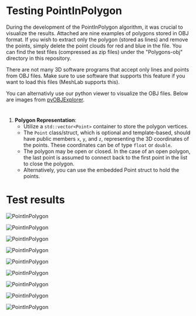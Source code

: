 # Testing PointInPolygon

During the development of the PointInPolygon algorithm, it was crucial to visualize the results. Attached are nine examples of polygons stored in OBJ format. If you wish to extract only the polygon (stored as lines) and remove the points, simply delete the point clouds for red and blue in the file. You can find the test files (compressed as zip files) under the "Polygons-obj" directory in this repository.

There are not many 3D software programs that accept only lines and points from OBJ files. Make sure to use software that supports this feature if you want to load this files (MeshLab supports this). 

You can alternativly use our python viewer to visualize the OBJ files. Below are images from [pyOBJExplorer](https://github.com/StefanJohnsen/pyOBJExplorer).

# 

1. **Polygon Representation**:
   - Utilize a `std::vector<Point>` container to store the polygon vertices.
   - The `Point` class/struct, which is optional and template-based, should have public members `x`, `y`, and `z`, representing the 3D coordinates of the points. These coordinates can be of type `float` or `double`.
   - The polygon may be open or closed. In the case of an open polygon, the last point is assumed to connect back to the first point in the list to close the polygon.
   - Alternatively, you can use the embedded Point struct to hold the points.

# Test results
![PointInPolygon](https://github.com/StefanJohnsen/PointInPolygon/blob/main/Polygons-obj/poly-1.png)

![PointInPolygon](https://github.com/StefanJohnsen/PointInPolygon/blob/main/Polygons-obj/poly-2.png)

![PointInPolygon](https://github.com/StefanJohnsen/PointInPolygon/blob/main/Polygons-obj/poly-3.png)

![PointInPolygon](https://github.com/StefanJohnsen/PointInPolygon/blob/main/Polygons-obj/poly-4.png)

![PointInPolygon](https://github.com/StefanJohnsen/PointInPolygon/blob/main/Polygons-obj/poly-5.png)

![PointInPolygon](https://github.com/StefanJohnsen/PointInPolygon/blob/main/Polygons-obj/poly-6.png)

![PointInPolygon](https://github.com/StefanJohnsen/PointInPolygon/blob/main/Polygons-obj/poly-7.png)

![PointInPolygon](https://github.com/StefanJohnsen/PointInPolygon/blob/main/Polygons-obj/poly-8.png)

![PointInPolygon](https://github.com/StefanJohnsen/PointInPolygon/blob/main/Polygons-obj/poly-9.png)

